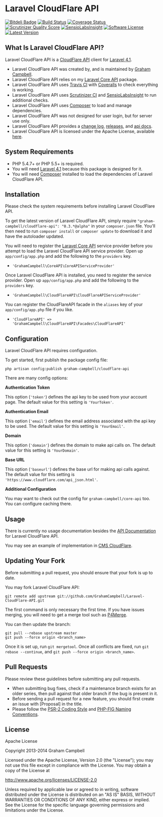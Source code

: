Laravel CloudFlare API
======================


[![Bitdeli Badge](https://d2weczhvl823v0.cloudfront.net/GrahamCampbell/Laravel-CloudFlare-API/trend.png)](https://bitdeli.com/free "Bitdeli Badge")
[![Build Status](https://travis-ci.org/GrahamCampbell/Laravel-CloudFlare-API.png)](https://travis-ci.org/GrahamCampbell/Laravel-CloudFlare-API)
[![Coverage Status](https://coveralls.io/repos/GrahamCampbell/Laravel-CloudFlare-API/badge.png)](https://coveralls.io/r/GrahamCampbell/Laravel-CloudFlare-API)
[![Scrutinizer Quality Score](https://scrutinizer-ci.com/g/GrahamCampbell/Laravel-CloudFlare-API/badges/quality-score.png?s=0f3507596babc2503396aed5abceabeb6f703db9)](https://scrutinizer-ci.com/g/GrahamCampbell/Laravel-CloudFlare-API)
[![SensioLabsInsight](https://insight.sensiolabs.com/projects/4c2cc3f0-6804-46bb-8310-922934a0e675/mini.png)](https://insight.sensiolabs.com/projects/4c2cc3f0-6804-46bb-8310-922934a0e675)
[![Software License](https://poser.pugx.org/graham-campbell/cloudflare-api/license.png)](https://github.com/GrahamCampbell/Laravel-CloudFlare-API/blob/master/LICENSE.md)
[![Latest Version](https://poser.pugx.org/graham-campbell/cloudflare-api/v/stable.png)](https://packagist.org/packages/graham-campbell/cloudflare-api)


## What Is Laravel CloudFlare API?

Laravel CloudFlare API is a [CloudFlare API](https://www.cloudflare.com/docs/client-api.html) client for [Laravel 4.1](http://laravel.com).

* Laravel CloudFlare API was created by, and is maintained by [Graham Campbell](https://github.com/GrahamCampbell).
* Laravel CloudFlare API relies on my [Laravel Core API](https://github.com/GrahamCampbell/Laravel-Core-API) package.
* Laravel CloudFlare API uses [Travis CI](https://travis-ci.org/GrahamCampbell/Laravel-CloudFlare-API) with [Coveralls](https://coveralls.io/r/GrahamCampbell/Laravel-CloudFlare-API) to check everything is working.
* Laravel CloudFlare API uses [Scrutinizer CI](https://scrutinizer-ci.com/g/GrahamCampbell/Laravel-CloudFlare-API) and [SensioLabsInsight](https://insight.sensiolabs.com/projects/4c2cc3f0-6804-46bb-8310-922934a0e675) to run additional checks.
* Laravel CloudFlare API uses [Composer](https://getcomposer.org) to load and manage dependencies.
* Laravel CloudFlare API was not designed for user login, but for server use only.
* Laravel CloudFlare API provides a [change log](https://github.com/GrahamCampbell/Laravel-CloudFlare-API/blob/master/CHANGELOG.md), [releases](https://github.com/GrahamCampbell/Laravel-CloudFlare-API/releases), and [api docs](http://grahamcampbell.github.io/Laravel-CloudFlare-API).
* Laravel CloudFlare API is licensed under the Apache License, available [here](https://github.com/GrahamCampbell/Laravel-CloudFlare-API/blob/master/LICENSE.md).


## System Requirements

* PHP 5.4.7+ or PHP 5.5+ is required.
* You will need [Laravel 4.1](http://laravel.com) because this package is designed for it.
* You will need [Composer](https://getcomposer.org) installed to load the dependencies of Laravel CloudFlare API.


## Installation

Please check the system requirements before installing Laravel CloudFlare API.

To get the latest version of Laravel CloudFlare API, simply require `"graham-campbell/cloudflare-api": "0.3.*@alpha"` in your `composer.json` file. You'll then need to run `composer install` or `composer update` to download it and have the autoloader updated.

You will need to register the [Laravel Core API](https://github.com/GrahamCampbell/Laravel-Core-API) service provider before you attempt to load the Laravel CloudFlare API service provider. Open up `app/config/app.php` and add the following to the `providers` key.

* `'GrahamCampbell\CoreAPI\CoreAPIServiceProvider'`

Once Laravel CloudFlare API is installed, you need to register the service provider. Open up `app/config/app.php` and add the following to the `providers` key.

* `'GrahamCampbell\CloudFlareAPI\CloudFlareAPIServiceProvider'`

You can register the CloudFlareAPI facade in the `aliases` key of your `app/config/app.php` file if you like.

* `'CloudFlareAPI' => 'GrahamCampbell\CloudFlareAPI\Facades\CloudFlareAPI'`


## Configuration

Laravel CloudFlare API requires configuration.

To get started, first publish the package config file:

    php artisan config:publish graham-campbell/cloudflare-api

There are many config options:

**Authentication Token**

This option (`'token'`) defines the api key to be used from your account page. The default value for this setting is `'YourToken'`.

**Authentication Email**

This option (`'email'`) defines the email address associated with the api key to be used. The default value for this setting is `'YourEmail'`.

**Domain**

This option (`'domain'`) defines the domain to make api calls on. The default value for this setting is `'YourDomain'`.

**Base URL**

This option (`'baseurl'`) defines the base url for making api calls against. The default value for this setting is `'https://www.cloudflare.com/api_json.html'`.

**Additional Configuration**

You may want to check out the config for `graham-campbell/core-api` too. You can configure caching there.


## Usage

There is currently no usage documentation besides the [API Documentation](http://grahamcampbell.github.io/Laravel-CloudFlare-API
) for Laravel CloudFlare API.

You may see an example of implementation in [CMS CloudFlare](https://github.com/GrahamCampbell/CMS-CloudFlare).


## Updating Your Fork

Before submitting a pull request, you should ensure that your fork is up to date.

You may fork Laravel CloudFlare API:

    git remote add upstream git://github.com/GrahamCampbell/Laravel-CloudFlare-API.git

The first command is only necessary the first time. If you have issues merging, you will need to get a merge tool such as [P4Merge](http://perforce.com/product/components/perforce_visual_merge_and_diff_tools).

You can then update the branch:

    git pull --rebase upstream master
    git push --force origin <branch_name>

Once it is set up, run `git mergetool`. Once all conflicts are fixed, run `git rebase --continue`, and `git push --force origin <branch_name>`.


## Pull Requests

Please review these guidelines before submitting any pull requests.

* When submitting bug fixes, check if a maintenance branch exists for an older series, then pull against that older branch if the bug is present in it.
* Before sending a pull request for a new feature, you should first create an issue with [Proposal] in the title.
* Please follow the [PSR-2 Coding Style](https://github.com/php-fig/fig-standards/blob/master/accepted/PSR-2-coding-style-guide.md) and [PHP-FIG Naming Conventions](https://github.com/php-fig/fig-standards/blob/master/bylaws/002-psr-naming-conventions.md).


## License

Apache License

Copyright 2013-2014 Graham Campbell

Licensed under the Apache License, Version 2.0 (the "License");
you may not use this file except in compliance with the License.
You may obtain a copy of the License at

 http://www.apache.org/licenses/LICENSE-2.0

Unless required by applicable law or agreed to in writing, software
distributed under the License is distributed on an "AS IS" BASIS,
WITHOUT WARRANTIES OR CONDITIONS OF ANY KIND, either express or implied.
See the License for the specific language governing permissions and
limitations under the License.

